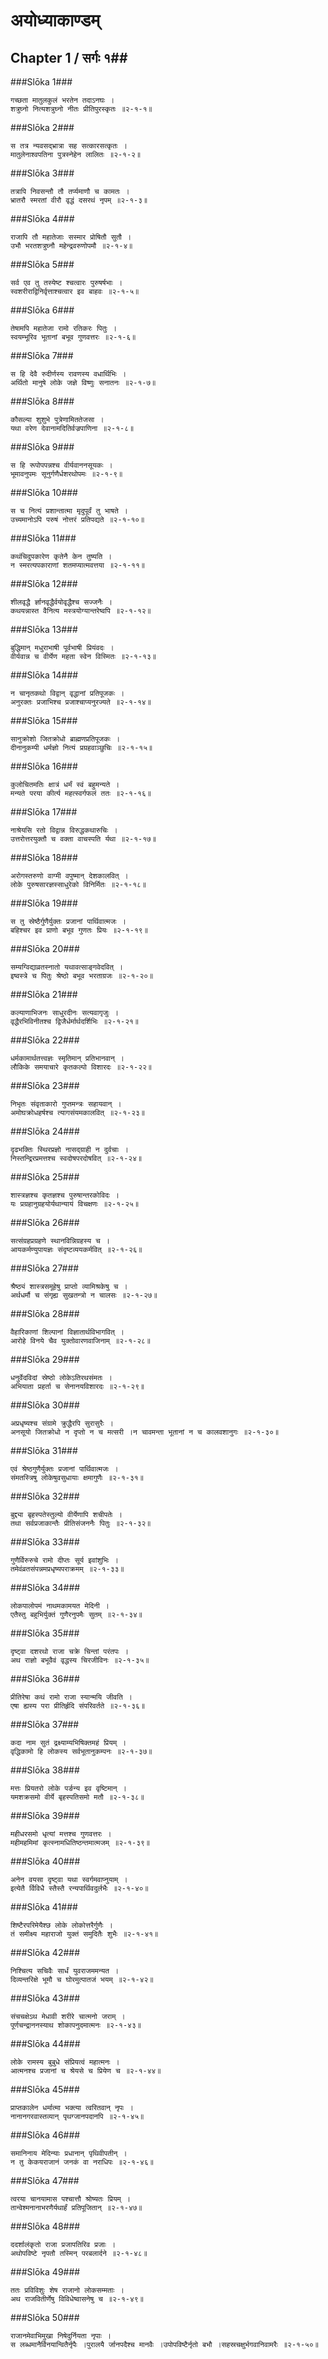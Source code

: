 अयोध्याकाण्डम्
===============================


## Chapter 1  / सर्गः १##


###Slōka 1###


    गच्छता मातुलकुलं भरतेन तदाऽनघः ।
    शत्रुघ्नो नित्यशत्रुघ्नो नीतः प्रीतिपुरस्कृतः ॥२-१-१॥


###Slōka 2###


    स तत्र न्यवसद्भ्रात्रा सह सत्कारसत्कृतः ।
    मातुलेनाश्वपतिना पुत्रस्नेहेन लालितः ॥२-१-२॥


###Slōka 3###


    तत्रापि निवसन्तौ तौ तर्प्यमाणौ च कामतः ।
    भ्रातरौ स्मरतां वीरौ वृद्धं दसरथं नृपम् ॥२-१-३॥


###Slōka 4###


    राजापि तौ महातेजाः सस्मार प्रोषितौ सुतौ ।
    उभौ भरतशत्रुघ्नौ महेन्द्रवरुणोपमौ ॥२-१-४॥


###Slōka 5###


    सर्व एव तु तस्येष्ट श्चत्वारः पुरुषर्षभाः ।
    स्वशरीराद्विनिर्वृत्ताश्चत्वार इव बाहवः ॥२-१-५॥


###Slōka 6###


    तेषामपि महातेजा रामो रतिकरः पितुः ।
    स्वयम्भूरिव भूतानां बभूव गुणवत्तरः ॥२-१-६॥


###Slōka 7###


    स हि देवै रुदीर्णस्य रावणस्य वधार्थिभिः ।
    अर्थितो मानुषे लोके जज्ञे विष्णुः सनातनः ॥२-१-७॥


###Slōka 8###


    कौसल्या शुशुभे पुत्रेणामिततेजसा ।
    यथा वरेण देवानामदितिर्वज्रपाणिना ॥२-१-८॥


###Slōka 9###


    स हि रूपोपपन्नश्च वीर्यवाननसूयकः ।
    भूमावनुपमः सूनुर्गणैर्धशरथोपमः ॥२-१-९॥


###Slōka 10###


    स च नित्यं प्रशान्तात्मा मृदुपूर्वं तु भाषते ।
    उच्यमानोऽपि परुषं नोत्तरं प्रतिपद्यते ॥२-१-१०॥


###Slōka 11###


    कथंचिदुपकारेण कृतेनै केन तुष्यति ।
    न स्मरत्यपकाराणां शतमप्यात्मवत्तया ॥२-१-११॥


###Slōka 12###


    शीलवृद्धै र्ज्ञानवृद्धैर्वयोवृद्धैश्च सज्जनैः ।
    कथयन्नास्त वैनित्य मस्त्रयोग्यान्तरेष्वपि ॥२-१-१२॥


###Slōka 13###


    बुद्धिमान् मधुराभाषी पूर्वभाषी प्रियंवदः ।
    वीर्यवान्न च वीर्येण महता स्वेन विस्मितः ॥२-१-१३॥


###Slōka 14###


    न चानृतकथो विद्वान् वृद्धानां प्रतिपूजकः ।
    अनुरक्तः प्रजाभिश्च प्रजाश्चाप्यनुरज्यते ॥२-१-१४॥


###Slōka 15###


    सानुक्रोशो जितक्रोधो ब्राह्मणप्रतिपूजकः ।
    दीनानुकम्पी धर्मज्ञो नित्यं प्रग्रहवाञ्छुचिः ॥२-१-१५॥


###Slōka 16###


    कुलोचितमतिः क्षात्रं धर्मं स्वं बहुमन्यते ।
    मन्यते परया कीर्त्य महत्स्वर्गफलं ततः ॥२-१-१६॥


###Slōka 17###


    नाश्रेयसि रतो विद्वान्न विरुद्धकथारुचिः ।
    उत्तरोत्तरयुक्तौ च वक्ता वाचस्पति र्यथा ॥२-१-१७॥


###Slōka 18###


    अरोगस्तरुणो वाग्मी वपुष्मान् देशकालवित् ।
    लोके पुरुषसारज्ञस्साधुरेको विनिर्मितः ॥२-१-१८॥


###Slōka 19###


    स तु स्रेष्ठैर्गुणैर्युक्तः प्रजानां पार्थिवात्मजः ।
    बहिश्चर इव प्राणो बभूव गुणतः प्रियः ॥२-१-१९॥


###Slōka 20###


    सम्यग्विद्याव्रतस्नातो यथावत्साङ्गवेदवित् ।
    इष्वस्त्रे च पितुः श्रेष्ठो बभूव भरताग्रजः ॥२-१-२०॥


###Slōka 21###


    कल्याणाभिजनः साधुरदीनः सत्यवागृजुः ।
    वृद्धैरभिविनीतश्च द्विजैर्धर्मार्थदर्शिभिः ॥२-१-२१॥


###Slōka 22###


    धर्मकामार्थतत्त्वज्ञः स्मृतिमान् प्रतिभानवान् ।
    लौकिके समयाचारे कृतकल्पो विशारदः ॥२-१-२२॥


###Slōka 23###


    निभृतः संवृताकारो गुप्तमन्त्रः सहायवान् ।
    अमोघक्रोधहर्षश्च त्यागसंयमकालवित् ॥२-१-२३॥


###Slōka 24###


    दृढभक्तिः स्थिरप्रज्ञो नासद्ग्राही न दुर्वचाः ।
    निस्तन्द्रिरप्रमत्तश्च स्वदोषपरदोषवित् ॥२-१-२४॥


###Slōka 25###


    शास्त्रज्ञश्च कृतज्ञश्च पुरुषान्तरकोविदः ।
    यः प्रग्रहानुग्रहयोर्यथान्यायं विचक्षणः ॥२-१-२५॥


###Slōka 26###


    सत्संग्रहप्रग्रहणे स्थानविन्निग्रहस्य च ।
    आयकर्मण्युपायज्ञः संदृष्टव्ययकर्मवित् ॥२-१-२६॥


###Slōka 27###


    श्रैष्ठ्यं शास्त्रसमूहेषु प्राप्तो व्यामिश्रकेषु च ।
    अर्थधर्मौ च संगृह्य सुखतन्त्रो न चालसः ॥२-१-२७॥


###Slōka 28###


    वैहारिकाणां शिल्पानां विज्ञातार्थविभागवित् ।
    आरोहे विनये चैव युक्तोवारणवाजिनाम् ॥२-१-२८॥


###Slōka 29###


    धनुर्वेदविदां स्रेष्ठो लोकेऽतिरथसंमतः ।
    अभियाता प्रहर्ता च सेनानयविशारदः ॥२-१-२९॥


###Slōka 30###


    अप्रधृष्यश्च संग्रामे क्रुद्धैरपि सुरासुरैः ।
    अनसूयो जितक्रोधो न दृप्तो न च मत्सरी ।न चावमन्ता भूतानां न च कालवशानुगः ॥२-१-३०॥


###Slōka 31###


    एवं श्रेष्ठगुणैर्युक्तः प्रजानां पार्थिवात्मजः ।
    संमतस्त्रिषु लोकेषुवसुधायाः क्षमागुणैः ॥२-१-३१॥


###Slōka 32###


    बुद्द्या बृहस्पतेस्तुल्यो वीर्येणापि शचीपतेः ।
    तथा सर्वप्रजाकान्तैः प्रीतिसंजननैः पितुः ॥२-१-३२॥


###Slōka 33###


    गुणैर्विरुरुचे रामो दीप्तः सूर्य इवांशुभिः ।
    तमेवंव्रतसंपन्नमप्रधृष्यपराक्रमम् ॥२-१-३३॥


###Slōka 34###


    लोकपालोपमं नाथमकामयत मेदिनी ।
    एतैस्तु बहुभिर्युक्तं गुणैरनुपमैः सुतम् ॥२-१-३४॥


###Slōka 35###


    दृष्ट्वा दशरथो राजा चक्रे चिन्तां परंतपः ।
    अथ राज्ञो बभूवैवं वृद्धस्य चिरजीविनः ॥२-१-३५॥


###Slōka 36###


    प्रीतिरेषा कथं रामो राजा स्यान्मयि जीवति ।
    एषा ह्यस्य परा प्रीतिर्हृदि संपरिवर्तते ॥२-१-३६॥


###Slōka 37###


    कदा नाम सुतं द्रक्ष्याम्यभिषिक्तमहं प्रियम् ।
    वृद्धिकामो हि लोकस्य सर्वभूतानुकम्पनः ॥२-१-३७॥


###Slōka 38###


    मत्तः प्रियतरो लोके पर्ङन्य इव वृष्टिमान् ।
    यमशक्रसमो वीर्ये बृहस्पतिसमो मतौ ॥२-१-३८॥


###Slōka 39###


    महीधरसमो धृत्यां मत्तश्च गुणवत्तरः ।
    महीमहमिमां कृत्स्नामधितिष्ठन्तमात्मजम् ॥२-१-३९॥


###Slōka 40###


    अनेन वयसा दृष्ट्वा यथा स्वर्गमवाप्नुयाम् ।
    इत्येतै र्विविधै स्तैस्तै रन्यपार्थिवदुर्लभैः ॥२-१-४०॥


###Slōka 41###


    शिष्टैरपरिमेयैश्छ लोके लोकोत्तरैर्गुणैः ।
    तं समीक्ष्य महाराजो युक्तं समुदितैः शुभैः ॥२-१-४१॥


###Slōka 42###


    निश्चित्य सचिवैः सार्धं युवराजममन्यत ।
    दिव्यन्तरिक्षे भूमौ च घोरमुत्पातजं भयम् ॥२-१-४२॥


###Slōka 43###


    संचचक्षेऽथ मेधावी शरीरे चात्मनो जराम् ।
    पूर्णचन्द्राननस्याथ शोकापनुदमात्मनः ॥२-१-४३॥


###Slōka 44###


    लोके रामस्य बुबुधे संप्रियत्वं महात्मनः ।
    आत्मनश्च प्रजानां च श्रेयसे च प्रियेण च ॥२-१-४४॥


###Slōka 45###


    प्राप्तकालेन धर्मात्मा भक्त्या त्वरितवान् नृपः ।
    नानानगरवास्तव्यान् पृथग्जानपदानपि ॥२-१-४५॥


###Slōka 46###


    समानिनाय मेदिन्याः प्रधानान् पृथिवीपतीन् ।
    न तु केकयराजानं जनकं वा नराधिपः ॥२-१-४६॥


###Slōka 47###


    त्वरया चानयामास पश्चात्तौ श्रोष्यतः प्रियम् ।
    तान्वेश्मनानाभरणैर्यथार्हं प्रतिपूजितान् ॥२-१-४७॥


###Slōka 48###


    ददर्शालंकृतो राजा प्रजापतिरिव प्रजाः ।
    अथोपविष्टे नृपतौ तस्मिन् परबलार्दने ॥२-१-४८॥


###Slōka 49###


    ततः प्रविविशुः शेष राजानो लोकसम्मताः ।
    अथ राजवितीर्णेषु विविधेष्वासनेषु च ॥२-१-४९॥


###Slōka 50###


    राजानमेवाभिमुखा निषेदुर्नियता नृपाः ।
    स लब्धमानैर्विनयान्वितैर्नृपैः ।पुरालयै र्जानपदैश्च मानवैः ।उपोपविष्टैर्नृतो बभौ ।सहस्रचक्षुर्भगवानिवामरैः ॥२-१-५०॥


